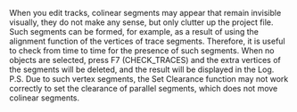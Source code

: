 When you edit tracks, colinear segments may appear that remain invisible visually, they do not make any sense, but only clutter up the project file. Such segments can be formed, for example, as a result of using the alignment function of the vertices of trace segments. Therefore, it is useful to check from time to time for the presence of such segments. When no objects are selected, press F7 (CHECK_TRACES) and the extra vertices of the segments will be deleted, and the result will be displayed in the Log. P.S. Due to such vertex segments, the Set Clearance function may not work correctly to set the clearance of parallel segments, which does not move colinear segments.
